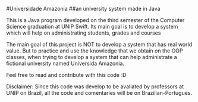 #Universidade Amazonia
##an university system made in Java

This is a Java program developed on the third semester of the Computer Science graduation at UNIP Swift. Its main goal is to develop a system which will help on administrating students, grades and courses

The main goal of this project is NOT to develop a system that has real world value. But to practice and use the knowledge that we obtain on the OOP classes, when trying to develop a system that can help administrate 
a fictional university named Universida Amazonia.

Feel free to read and contribute with this code :D

Disclaimer: Since this code was develop to be avaliated by professors at UNIP on Brazil, all the code and comentaries will be on Brazilian-Portugues.
